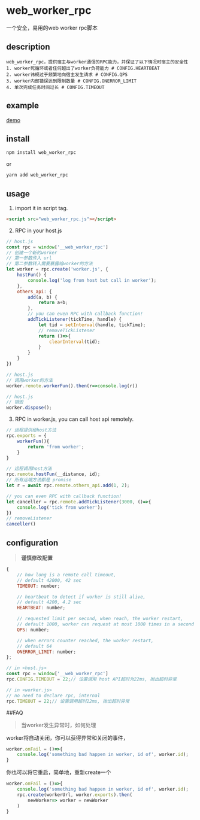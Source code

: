 

# web_worker_rpc

一个安全，易用的web worker rpc脚本

## description
```text
web_worker_rpc，提供宿主与worker通信的RPC能力，并保证了以下情况时宿主的安全性
1. worker死循环或者任何超出了worker负荷能力 # CONFIG.HEARTBEAT
2. worker讳规过于频繁地向宿主发生请求 # CONFIG.QPS
3. worker内部错误达到限制数量 # CONFIG.ONERROR_LIMIT
4. 单次完成任务时间过长 # CONFIG.TIMEOUT
```

## example
[demo](https://operali.github.io/web_worker_rpc/dist/index.html)


## install
```bash
npm install web_worker_rpc
```
or
```bash
yarn add web_worker_rpc
```


## usage
1.  import it in script tag.

```html
<script src="web_worker_rpc.js"></script>
```

2. RPC in your host.js
```js
// host.js
const rpc = window['__web_worker_rpc']
// 创建一个新的worker
// 第一参数传入 url
// 第二参数转入需要暴露给worker的方法
let worker = rpc.create('worker.js', {
    hostFun() {
        console.log('log from host but call in worker');
    },
    others_api: {
        add(a, b) {
            return a+b;
        },
        // you can even RPC with callback function!
        addTickListener(tickTime, handle) {
            let tid = setInterval(handle, tickTime);
            // removeTickListener
            return ()=>{
                clearInterval(tid);
            }
        }
    }
})
```
```js
// host.js
// 调用worker的方法
worker.remote.workerFun().then(r=>console.log(r))
```

```js
// host.js
// 销毁
worker.dispose();
```

3. RPC in worker.js, you can call host api remotely.
```js
// 远程提供给host方法
rpc.exports = {
    workerFun(){
        return 'from worker';
    }
}
```
```js
// 远程调用host方法
rpc.remote.hostFun(__distance, id);
// 所有远端方法都是 promise
let r = await rpc.remote.others_api.add(1, 2);
```

```js
// you can even RPC with callback function!
let canceller = rpc.remote.addTickListener(3000, ()=>{
    console.log('tick from worker');
})
// removeListener
canceller()
```

## configuration
> <b>谨慎修改配置</b>
  
```js
{
    // how long is a remote call timeout, 
    // default 42000, 42 sec
    TIMEOUT: number; 

    // heartbeat to detect if worker is still alive, 
    // default 4200, 4.2 sec
    HEARTBEAT: number; 

    // requested limit per second, when reach, the worker restart, 
    // default 1000, worker can request at most 1000 times in a second
    QPS: number; 

    // when errors counter reached, the worker restart, 
    // default 64
    ONERROR_LIMIT: number; 
};
```

```js
// in <host.js>
const rpc = window['__web_worker_rpc']
rpc.CONFIG.TIMEOUT = 22;// 设置调用 host API超时为22ms, 抛出超时异常

// in <worker.js>
// no need to declare rpc, internal
rpc.TIMEOUT = 22;// 设置调用超时22ms, 抛出超时异常
```

##FAQ

> 当worker发生异常时，如何处理

worker将自动关闭，你可以获得异常和关闭的事件，
```js
worker.onFail = ()=>{
    console.log('something bad happen in worker, id of', worker.id);
}
```
你也可以将它重启，简单地，重新create一个
```js
worker.onFail = ()=>{
    console.log('something bad happen in worker, id of', worker.id);
    rpc.create(workerUrl, worker.exports).then(
        newWorker=> worker = newWorker
    )
}
```




